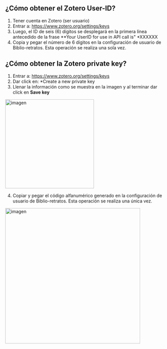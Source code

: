 ## ¿Cómo obtener el Zotero User-ID?

1. Tener cuenta en Zotero (ser usuario)
2. Entrar a: https://www.zotero.org/settings/keys
3. Luego, el ID de seis (6) dígitos se desplegará en la primera línea antecedido de la frase **Your UserID for use in API call is" *XXXXXX
4. Copia y pegar el número de 6 dígitos en la configuración de usuario de Biblio-retratos. Esta operación se realiza una sola vez.



## ¿Cómo obtener la Zotero private key?

1. Entrar a: https://www.zotero.org/settings/keys
2. Dar click en: *Create a new private key
3. Llenar la información como se muestra en la imagen y al terminar dar click en  **Save key**
<img width="280" alt="imagen" src="https://github.com/tmarquez-mx/biblio-retrato/assets/69394840/e0524e60-8967-4d13-afbc-2079d717f6f0">


4. Copiar y pegar el código alfanumérico generado en la configuración de usuario de Biblio-retratos. Esta operación se realiza una única vez.

<img width="426" alt="imagen" src="https://github.com/tmarquez-mx/biblio-retrato/assets/69394840/51779568-521f-4f21-a7d8-5a917fb13460">
